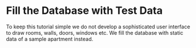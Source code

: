 # Fill the Database with Test Data
To keep this tutorial simple we do not develop a sophisticated user interface to draw rooms, walls, doors, windows etc. We  fill the database with static data of a sample apartment instead.
